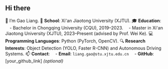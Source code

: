 ## Hi there 

👋 I’m Gao Liang.
🏫 **School**: Xi'an Jiaotong University (XJTU).
🎓 **Education**:
 - Bachelor in Chongqing University (CQU), 2019–2023.
 - Master in Xi'an Jiaotong University (XJTU), 2023–Present (advised by Prof. Wei Ke).
💻 **Programming Languages**: Python (PyTorch, OpenCV).
🔍 **Research Interests**: Object Detection (YOLO, Faster R-CNN) and Autonomous Driving Systems.
📫 **Contact**:
 - **Email**: `liang.gao@stu.xjtu.edu.cn`
 - **GitHub**: [your_github_link] *(optional)*

<!--
**GaoLianger/GaoLianger** is a ✨ _special_ ✨ repository because its `README.md` (this file) appears on your GitHub profile.
- 👋 I’m Gao Liang.
- 🌱 I’m currently learning ...
- 👯 I’m looking to collaborate on ...
- 🤔 I’m looking for help with ...
- 💬 Ask me about ...
- 📫 How to reach me: ...
- 😄 Pronouns: ...
- ⚡ Fun fact: ...
-->
